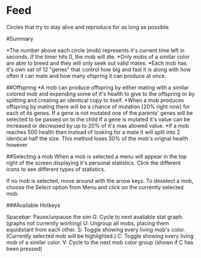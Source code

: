 # Feed
Circles that try to stay alive and reproduce for as long as possible.

#Summary

*The number above each circle (mob) represents it's current time left in seconds. If the timer hits 0, the mob will die.
*Only mobs of a similar color are able to breed and they will only seek out valid mates.
*Each mob has it's own set of 12 "genes" that control how big and fast it is along with how often it can mate and how many ofspring it can produce at once.

##Offspring
*A mob can produce offspring by either mating with a similar colored mob and expending some of it's health to give to the offspring 
or by splitting and creating an identical copy to itself.
*When a mob produces offspring by mating there will be a chance of mutation (20% right now) for each of its genes. 
If a gene is not mutated one of the parents' genes will be selected to be passed on to the child
If a gene is mutated it's value can be increased or decreased by up to 20% of it's max allowed value.
*If a mob reaches 500 health then instead of looking for a mate it will split into 2 identical half the size. 
This method loses 30% of the mob's orignal health however

##Selecting a mob
When a mob is selected a menu will appear in the top right of the screen displaying it's personal statistics. Click the different icons to see different types of statistics.

If no mob is selected, move around with the arrow keys.
To deselect a mob, choose the Select option from Menu and click on the currently selected mob.


###Available Hotkeys

Spacebar: Pause/unpause the sim
G:        Cycle to next available stat graph. (graphs not currently working)
U:        Ungroup all mobs, placing them equidistant from each other.
S:        Toggle showing every living mob's color. (Currently selected mob will be highlighted.)
C:        Toggle showing every living mob of a similar color.
V:        Cycle to the next mob color group (shown if C has been pressed)
